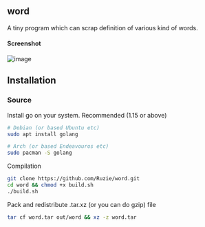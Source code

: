 ## word

A tiny program which can scrap definition of various kind of words.

#### Screenshot
![image](https://user-images.githubusercontent.com/71683721/174860011-c2662129-fdc4-4065-821a-68b09a65d357.png)

## Installation

### Source

Install go on your system. Recommended (1.15 or above)
```sh
# Debian (or based Ubuntu etc)
sudo apt install golang

# Arch (or based Endeavouros etc)
sudo pacman -S golang
```

Compilation
```sh
git clone https://github.com/Ruzie/word.git
cd word && chmod +x build.sh
./build.sh
```

Pack and redistribute .tar.xz (or you can do gzip) file
```sh
tar cf word.tar out/word && xz -z word.tar
```
